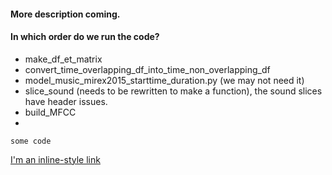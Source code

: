 #### More description coming.



#### In which order do we run the code?



[comment]: ≤> (This is a comment, it will not be included)

* make_df_et_matrix
* convert_time_overlapping_df_into_time_non_overlapping_df
* model_music_mirex2015_starttime_duration.py (we may not need it)
* slice_sound (needs to be rewritten to make a function), the sound slices have header issues.
* build_MFCC
* 

`some code`


[I'm an inline-style link](https://www.google.com)
